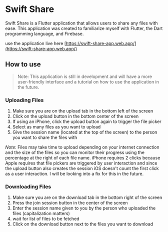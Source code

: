 # Swift Share

Swift Share is a Flutter application that allows users to share any files with ease. This application was created to familiarize myself with Flutter, the Dart programming language, and Firebase.

use the application live here [https://swift-share-app.web.app/](https://swift-share-app.web.app/)

## How to use
> Note: This application is still in development and will have a more user-friendly interface and a tutorial on how to use the application in the future.

### Uploading Files
1. Make sure you are on the upload tab in the bottom left of the screen
2. Click on the upload button in the bottom center of the screen 
3. If using an iPhone, click the upload button again to trigger the file picker
4. Select as many files as you want to upload
5. Give the session name (located at the top of the screen) to the person you want to share the files with

*Note*: Files may take time to upload depending on your internet connection and the size of the files so you can monitor their progress using the percentage at the right of each file name.
iPhone requires 2 clicks because Apple requires that file pickers are triggered by user interaction and since the upload button also creates the session iOS doesn't count the first click as a user interaction. I will be looking into a fix for this in the future.

### Downloading Files
1. Make sure you are on the download tab in the bottom right of the screen
2. Press the join session button in the center of the screen
3. Enter the session name given to you by the person who uploaded the files (capitalization matters)
4. wait for list of files to be fetched
5. Click on the download button next to the files you want to download

